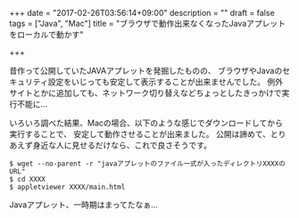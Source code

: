 +++
date = "2017-02-26T03:56:14+09:00"
description = ""
draft = false
tags = ["Java", "Mac"]
title = "ブラウザで動作出来なくなったJavaアプレットをローカルで動かす"

+++

昔作って公開していたJAVAアプレットを発掘したものの、
ブラウザやJavaのセキュリティ設定をいじっても安定して表示することが出来ませんでした。
例外サイトとかに追加しても、ネットワーク切り替えなどちょっとしたきっかけで実行不能に...

いろいろ調べた結果、Macの場合、以下のような感じでダウンロードしてから実行することで、
安定して動作させることが出来ました。
公開は諦めて、とりあえず身近な人に見せるだけなら、これで良さそうです。

```
$ wget --no-parent -r "javaアプレットのファイル一式が入ったディレクトリXXXXのURL"
$ cd XXXX
$ appletviewer XXXX/main.html
```

Javaアプレット、一時期はまってたなぁ...
